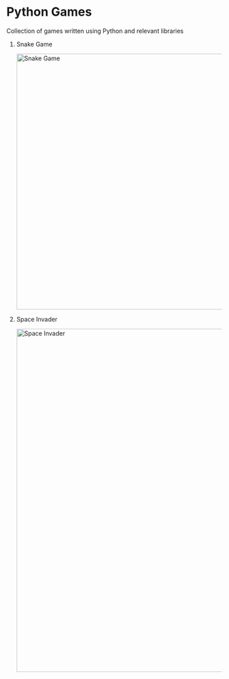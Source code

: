# Python Games
 Collection of games written using Python and relevant libraries

 1. Snake Game 
    
    <img width="598" alt="Snake Game" src="https://github.com/user-attachments/assets/a495438b-6846-4e3c-9d7b-35b1fc145002" />

 2. Space Invader

    <img width="802" alt="Space Invader" src="https://github.com/user-attachments/assets/943574fb-f474-433b-8316-1fc924c9f8e7" />

